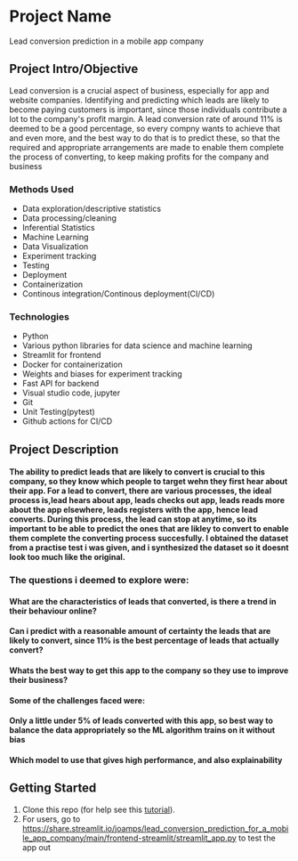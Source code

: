 # Project Name
Lead conversion prediction in a mobile app company

## Project Intro/Objective
Lead conversion is a crucial aspect of business, especially for app and website companies. Identifying and predicting which leads are likely to become paying customers is important, since those individuals contribute a lot to the company's profit margin. A lead conversion rate of around 11% is deemed to be a good percentage, so every compny wants to achieve that and even more, and the best way to do that is to predict these, so that the required and appropriate arrangements are made to enable them complete the process of converting, to keep making profits for the company and business 

### Methods Used
* Data exploration/descriptive statistics
* Data processing/cleaning
* Inferential Statistics
* Machine Learning
* Data Visualization
* Experiment tracking
* Testing
* Deployment
* Containerization
* Continous integration/Continous deployment(CI/CD)

### Technologies
* Python
* Various python libraries for data science and machine learning
* Streamlit for frontend
* Docker for containerization
* Weights and biases for experiment tracking
* Fast API for backend
* Visual studio code, jupyter
* Git
* Unit Testing(pytest)
* Github actions for CI/CD

## Project Description
#### The ability to predict leads that are likely to convert is crucial to this company, so they know which people to target wehn they first hear about their app. For a lead to convert, there are various processes, the ideal process is,lead hears about app, leads checks out app, leads reads more about the app elsewhere, leads registers with the app, hence lead converts. During this process, the lead can stop at anytime, so its important to be able to predict the ones that are likley to convert to enable them complete the converting process succesfully. I obtained the dataset from a practise test i was given, and i synthesized the dataset so it doesnt look too much like the original.
### The questions i deemed to explore were:
#### What are the characteristics of leads that converted, is there a trend in their behaviour online?
#### Can i predict with a reasonable amount of certainty the leads that are likely to convert, since 11% is the best percentage of leads that actually convert?
#### Whats the best way to get this app to the company so they use to improve their business?

#### Some of the challenges faced were:
#### Only a little under 5% of leads converted with this app, so best way to balance the data appropriately so the ML algorithm trains on it without bias
#### Which model to use that gives high performance, and also explainability

## Getting Started
1. Clone this repo (for help see this [tutorial](https://help.github.com/articles/cloning-a-repository/)).
2. For users, go to https://share.streamlit.io/joamps/lead_conversion_prediction_for_a_mobile_app_company/main/frontend-streamlit/streamlit_app.py to test the app out
